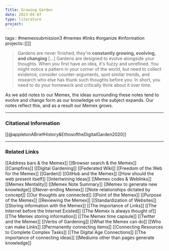 ```yaml
---
Title: Growing Garden
date: 2023-04-07
type: literature
project:
---
```

tags:: #memexsubmission3 #memex #links #organize #information 
projects::[[]]

> Gardens are never finished, they're **constantly growing, evolving, and changing** [...] Gardens are designed to evolve alongside your thoughts. When you first have an idea, it's fuzzy and unrefined. You might notice a pattern in your corner of the world, but need to collect evidence, consider counter-arguments, spot similar trends, and research who else has thunk such thoughts before you. In short, you need to do your homework and critically think about it over time.

As we add notes to our Memex, the ideas surrounding these notes tend to evolve and change form as our knowledge on the subject expands. Our notes reflect this, and as a result our Memex grows.

---
### Citational Information

[[@appletonABriefHistory&EthosoftheDigitalGarden2020]]

---

### Related Links

[[Address bars & the Memex]]
[[Browser search & the Memex]]
[[Campfires]]
[[Digital Gardening]]
[[Federated Wiki]]
[[Freedom of the Web for the Memex]]
[[Garden]]
[[GitHub and the Memex]]
[[How should the web present itself]]
[[Intertwining Ideas]]
[[Memex codes & Weblinks]]
[[Memex Mentality]]
[[Memex Note Summary]]
[[Memex to generate new knowledge]]
[[Never-ending Memex]]
[[Note relationships dictated by concept]]
[[Our thoughts are connected]]
[[Point of the Memex]]
[[Purpose of the Memex]]
[[Reviewing the Memex]]
[[Standardization of Websites]]
[[Storing information with the Memex]]
[[The Importance of Links]]
[[The Internet before the Internet Existed]]
[[The Memex is always thought of]]
[[The Memex storing information]]
[[The Memex time capsule]]
[[Twitter and the Memex]]
[[Verbs of Gardening]]
[[What the Memex can do]]
[[Who can make Links]]
[[Permanently connecting items]]
[[Connecting Resources to Complete Complex Tasks]]
[[The Digital Age Connections]]
[[The importance of connecting ideas]]
[[Mediums other than pages generate knowledge]]